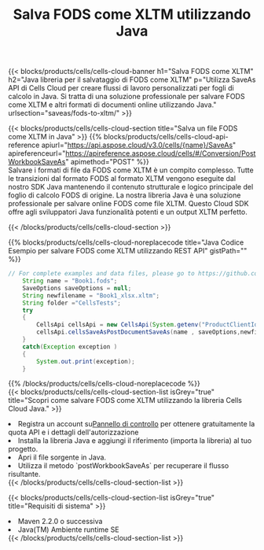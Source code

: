 ﻿---
title:  Salva FODS come XLTM utilizzando Java
description:  Utilizzando Aspose.Cells Cloud SDK for Java per salvare il file in formato FODS come file in formato XLTM.
kwords: Excel, Save FODS as XLTM, REST, Java
howto: How to save FODS as XLTM using Aspose.Cells Cloud Java library.
---
{{< blocks/products/cells/cells-cloud-banner h1="Salva FODS come XLTM" h2="Java libreria per il salvataggio di FODS come XLTM" p="Utilizza SaveAs API di Cells Cloud per creare flussi di lavoro personalizzati per fogli di calcolo in Java. Si tratta di una soluzione professionale per salvare FODS come XLTM e altri formati di documenti online utilizzando Java." urlsection="saveas/fods-to-xltm/" >}}

{{< blocks/products/cells/cells-cloud-section title="Salva un file FODS come XLTM in Java" >}}
{{% blocks/products/cells/cells-cloud-api-reference apiurl="https://api.aspose.cloud/v3.0/cells/{name}/SaveAs" apireferenceurl="https://apireference.aspose.cloud/cells/#/Conversion/PostWorkbookSaveAs" apimethod="POST" %}}
<br/>
Salvare i formati di file da FODS come XLTM è un compito complesso. Tutte le transizioni dal formato FODS al formato XLTM vengono eseguite dal nostro SDK Java mantenendo il contenuto strutturale e logico principale del foglio di calcolo FODS di origine. La nostra libreria Java è una soluzione professionale per salvare online FODS come file XLTM. Questo Cloud SDK offre agli sviluppatori Java funzionalità potenti e un output XLTM perfetto.

{{< /blocks/products/cells/cells-cloud-section >}}

{{% blocks/products/cells/cells-cloud-noreplacecode title="Java Codice Esempio per salvare FODS come XLTM utilizzando REST API" gistPath="" %}}
  
```java
// For complete examples and data files, please go to https://github.com/aspose-cells-cloud/aspose-cells-cloud-java/
    String name = "Book1.fods";
    SaveOptions saveOptions = null;
    String newfilename = "Book1_xlsx.xltm";
    String folder ="CellsTests";
    try 
    {
        CellsApi cellsApi = new CellsApi(System.getenv("ProductClientId"), System.getenv("ProductClientSecret"));
        cellsApi.cellsSaveAsPostDocumentSaveAs(name , saveOptions,newfilename,false,false,folder,null,null,null,true);                       
    }
    catch(Exception exception )
    {
        System.out.print(exception);
    }
```
  
{{% /blocks/products/cells/cells-cloud-noreplacecode %}}
<br/>
{{< blocks/products/cells/cells-cloud-section-list isGrey="true" title="Scopri come salvare FODS come XLTM utilizzando la libreria Cells Cloud Java." >}}
<li> Registra un account su<a href="https://dashboard.aspose.cloud/">Pannello di controllo</a> per ottenere gratuitamente la quota API e i dettagli dell'autorizzazione</li>
<li>Installa la libreria Java e aggiungi il riferimento (importa la libreria) al tuo progetto.</li>
<li>Apri il file sorgente in Java.</li>
<li>Utilizza il metodo `postWorkbookSaveAs` per recuperare il flusso risultante.</li>
{{< /blocks/products/cells/cells-cloud-section-list >}}

{{< blocks/products/cells/cells-cloud-section-list isGrey="true" title="Requisiti di sistema" >}}
<li>Maven 2.2.0 o successiva</li>
<li>Java(TM) Ambiente runtime SE</li>
{{< /blocks/products/cells/cells-cloud-section-list >}}
